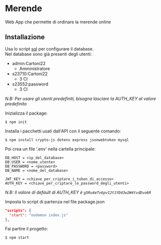 # Merende
Web App che permette di ordinare la merende online

## Installazione
Usa lo script [sql](https://github.com/Pippopad/Merende/blob/master/merende.sql) per configurare il database.  
Nel database sono già presenti degli utenti:
  - admin:Cartoni22
      - Amministratore
  - s23710:Cartoni22
      - 3 CI
  - s23552:password
      - 3 CI

*N.B: Per usare gli utenti predefiniti, bisogna lasciare la AUTH_KEY al valore predefinito*

Inizializza il package:
```shell
$ npm init
```

Installa i pacchetti usati dall'API con il seguente comando:
```shell
$ npm install crypto-js dotenv express jsonwebtoken mysql
```

Poi crea un file '.env' nella cartella principale:
```code
DB_HOST = <ip_del_database>
DB_USER = <nome_utente>
DB_PASSWORD = <password>
DB_NAME = <nome_del_database>

JWT_KEY = <chiave_per_criptare_i_token_di_accesso>
AUTH_KEY = <chiave_per_criptare_le_password_degli_utenti>
```
*N.B: Il valore di default di AUTH_KEY è `g5Ru4eTv6pvI2t1YD43w2W4tvdDvo6R`*

Imposta lo script di partenza nel file package.json
```json
"scripts": {
  "start": "nodemon index.js"
},
```

Fai partire il progetto:
```shell
$ npm start
```